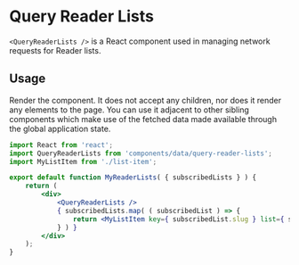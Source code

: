 # Query Reader Lists

`<QueryReaderLists />` is a React component used in managing network requests for Reader lists.

## Usage

Render the component. It does not accept any children, nor does it render any elements to the page. You can use it adjacent to other sibling components which make use of the fetched data made available through the global application state.

```jsx
import React from 'react';
import QueryReaderLists from 'components/data/query-reader-lists';
import MyListItem from './list-item';

export default function MyReaderLists( { subscribedLists } ) {
	return (
		<div>
			<QueryReaderLists />
			{ subscribedLists.map( ( subscribedList ) => {
				return <MyListItem key={ subscribedList.slug } list={ subscribedList } />;
			} ) }
		</div>
	);
}
```
